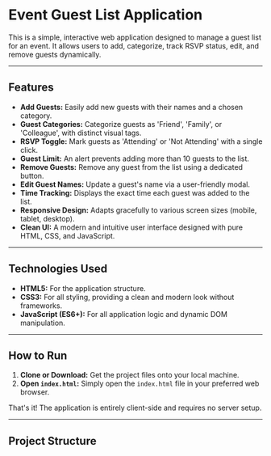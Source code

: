 # Event Guest List Application

This is a simple, interactive web application designed to manage a guest list for an event. It allows users to add, categorize, track RSVP status, edit, and remove guests dynamically.

---

## Features

- **Add Guests:** Easily add new guests with their names and a chosen category.
- **Guest Categories:** Categorize guests as 'Friend', 'Family', or 'Colleague', with distinct visual tags.
- **RSVP Toggle:** Mark guests as 'Attending' or 'Not Attending' with a single click.
- **Guest Limit:** An alert prevents adding more than 10 guests to the list.
- **Remove Guests:** Remove any guest from the list using a dedicated button.
- **Edit Guest Names:** Update a guest's name via a user-friendly modal.
- **Time Tracking:** Displays the exact time each guest was added to the list.
- **Responsive Design:** Adapts gracefully to various screen sizes (mobile, tablet, desktop).
- **Clean UI:** A modern and intuitive user interface designed with pure HTML, CSS, and JavaScript.

---

## Technologies Used

- **HTML5:** For the application structure.
- **CSS3:** For all styling, providing a clean and modern look without frameworks.
- **JavaScript (ES6+):** For all application logic and dynamic DOM manipulation.

---

## How to Run

1.  **Clone or Download:** Get the project files onto your local machine.
2.  **Open `index.html`:** Simply open the `index.html` file in your preferred web browser.

That's it! The application is entirely client-side and requires no server setup.

---

## Project Structure
